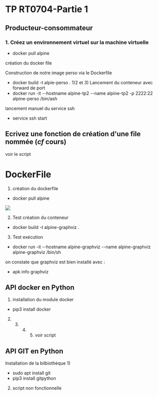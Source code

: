 # TP RT0704-Partie 1
## Producteur-consommateur

### 1. Créez un environnement virtuel sur la machine virtuelle

* docker pull alpine

création du docker file

Construction de notre image perso via le Dockerfile

* docker build -t alpie-perso .
1)2 et 3)
Lancement du conteneur avec forward de port
* docker run -it --hostname alpine-tp2 --name alpine-tp2  -p 2222:22 alpine-perso /bin/ash

lancement manuel du service ssh
* service ssh start


## Ecrivez une fonction de création d'une file nommée (*cf* cours)


voir le script


# DockerFile

1) création du dockerfile

* docker pull alpine

![](img/dockerfile-alpine)

2) Test création du conteneur

* docker build -t alpine-graphviz .

3) Test exécution

* docker run -it --hostname alpine-graphviz --name alpine-graphviz alpine-graphviz /bin/sh

on constate que graphviz est bien installé avec :
* apk info graphviz


## API docker en Python

1) installation du module docker
* pip3 install docker

2) 3) 4) 5) voir script

## API GIT en Python
Installation de la bilbiothèque
1)

* sudo apt install git
* pip3 install gitpython



2) script non fonctionnelle